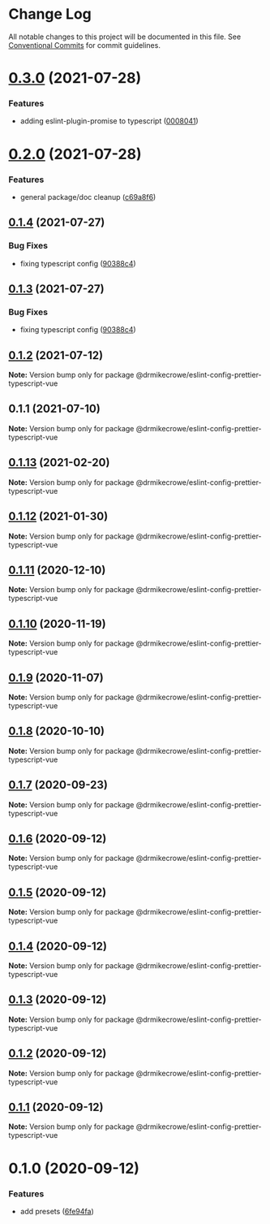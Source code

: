 # Change Log

All notable changes to this project will be documented in this file.
See [Conventional Commits](https://conventionalcommits.org) for commit guidelines.

# [0.3.0](https://github.com/drmikecrowe/configs/compare/@drmikecrowe/eslint-config-prettier-typescript-vue@0.2.0...@drmikecrowe/eslint-config-prettier-typescript-vue@0.3.0) (2021-07-28)


### Features

* adding eslint-plugin-promise to typescript ([0008041](https://github.com/drmikecrowe/configs/commit/000804187fc90abc0789626758f4bfedf8e199d8))





# [0.2.0](https://github.com/drmikecrowe/configs/compare/@drmikecrowe/eslint-config-prettier-typescript-vue@0.1.4...@drmikecrowe/eslint-config-prettier-typescript-vue@0.2.0) (2021-07-28)


### Features

* general package/doc cleanup ([c69a8f6](https://github.com/drmikecrowe/configs/commit/c69a8f60a03531f44d7996955d48d522d9637427))





## [0.1.4](https://github.com/drmikecrowe/configs/compare/@drmikecrowe/eslint-config-prettier-typescript-vue@0.1.2...@drmikecrowe/eslint-config-prettier-typescript-vue@0.1.4) (2021-07-27)

### Bug Fixes

- fixing typescript config ([90388c4](https://github.com/drmikecrowe/configs/commit/90388c4a744ba11070f668e752123d549994c4fb))

## [0.1.3](https://github.com/drmikecrowe/configs/compare/@drmikecrowe/eslint-config-prettier-typescript-vue@0.1.2...@drmikecrowe/eslint-config-prettier-typescript-vue@0.1.3) (2021-07-27)

### Bug Fixes

- fixing typescript config ([90388c4](https://github.com/drmikecrowe/configs/commit/90388c4a744ba11070f668e752123d549994c4fb))

## [0.1.2](https://github.com/drmikecrowe/configs/compare/@drmikecrowe/eslint-config-prettier-typescript-vue@0.1.1...@drmikecrowe/eslint-config-prettier-typescript-vue@0.1.2) (2021-07-12)

**Note:** Version bump only for package @drmikecrowe/eslint-config-prettier-typescript-vue

## 0.1.1 (2021-07-10)

**Note:** Version bump only for package @drmikecrowe/eslint-config-prettier-typescript-vue

## [0.1.13](https://github.com/drmikecrowe/configs/compare/@drmikecrowe/eslint-config-prettier-typescript-vue@0.1.12...@drmikecrowe/eslint-config-prettier-typescript-vue@0.1.13) (2021-02-20)

**Note:** Version bump only for package @drmikecrowe/eslint-config-prettier-typescript-vue

## [0.1.12](https://github.com/drmikecrowe/configs/compare/@drmikecrowe/eslint-config-prettier-typescript-vue@0.1.11...@drmikecrowe/eslint-config-prettier-typescript-vue@0.1.12) (2021-01-30)

**Note:** Version bump only for package @drmikecrowe/eslint-config-prettier-typescript-vue

## [0.1.11](https://github.com/drmikecrowe/configs/compare/@drmikecrowe/eslint-config-prettier-typescript-vue@0.1.10...@drmikecrowe/eslint-config-prettier-typescript-vue@0.1.11) (2020-12-10)

**Note:** Version bump only for package @drmikecrowe/eslint-config-prettier-typescript-vue

## [0.1.10](https://github.com/drmikecrowe/configs/compare/@drmikecrowe/eslint-config-prettier-typescript-vue@0.1.9...@drmikecrowe/eslint-config-prettier-typescript-vue@0.1.10) (2020-11-19)

**Note:** Version bump only for package @drmikecrowe/eslint-config-prettier-typescript-vue

## [0.1.9](https://github.com/drmikecrowe/configs/compare/@drmikecrowe/eslint-config-prettier-typescript-vue@0.1.8...@drmikecrowe/eslint-config-prettier-typescript-vue@0.1.9) (2020-11-07)

**Note:** Version bump only for package @drmikecrowe/eslint-config-prettier-typescript-vue

## [0.1.8](https://github.com/drmikecrowe/configs/compare/@drmikecrowe/eslint-config-prettier-typescript-vue@0.1.7...@drmikecrowe/eslint-config-prettier-typescript-vue@0.1.8) (2020-10-10)

**Note:** Version bump only for package @drmikecrowe/eslint-config-prettier-typescript-vue

## [0.1.7](https://github.com/drmikecrowe/configs/compare/@drmikecrowe/eslint-config-prettier-typescript-vue@0.1.6...@drmikecrowe/eslint-config-prettier-typescript-vue@0.1.7) (2020-09-23)

**Note:** Version bump only for package @drmikecrowe/eslint-config-prettier-typescript-vue

## [0.1.6](https://github.com/drmikecrowe/configs/compare/@drmikecrowe/eslint-config-prettier-typescript-vue@0.1.5...@drmikecrowe/eslint-config-prettier-typescript-vue@0.1.6) (2020-09-12)

**Note:** Version bump only for package @drmikecrowe/eslint-config-prettier-typescript-vue

## [0.1.5](https://github.com/drmikecrowe/configs/compare/@drmikecrowe/eslint-config-prettier-typescript-vue@0.1.4...@drmikecrowe/eslint-config-prettier-typescript-vue@0.1.5) (2020-09-12)

**Note:** Version bump only for package @drmikecrowe/eslint-config-prettier-typescript-vue

## [0.1.4](https://github.com/drmikecrowe/configs/compare/@drmikecrowe/eslint-config-prettier-typescript-vue@0.1.3...@drmikecrowe/eslint-config-prettier-typescript-vue@0.1.4) (2020-09-12)

**Note:** Version bump only for package @drmikecrowe/eslint-config-prettier-typescript-vue

## [0.1.3](https://github.com/drmikecrowe/configs/compare/@drmikecrowe/eslint-config-prettier-typescript-vue@0.1.2...@drmikecrowe/eslint-config-prettier-typescript-vue@0.1.3) (2020-09-12)

**Note:** Version bump only for package @drmikecrowe/eslint-config-prettier-typescript-vue

## [0.1.2](https://github.com/drmikecrowe/configs/compare/@drmikecrowe/eslint-config-prettier-typescript-vue@0.1.1...@drmikecrowe/eslint-config-prettier-typescript-vue@0.1.2) (2020-09-12)

**Note:** Version bump only for package @drmikecrowe/eslint-config-prettier-typescript-vue

## [0.1.1](https://github.com/drmikecrowe/configs/compare/@drmikecrowe/eslint-config-prettier-typescript-vue@0.1.0...@drmikecrowe/eslint-config-prettier-typescript-vue@0.1.1) (2020-09-12)

**Note:** Version bump only for package @drmikecrowe/eslint-config-prettier-typescript-vue

# 0.1.0 (2020-09-12)

### Features

- add presets ([6fe94fa](https://github.com/drmikecrowe/configs/commit/6fe94fae4ed9d80b18833c9e5a3f51f710ebda43))
